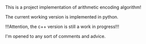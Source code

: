 This is a project implementation of arithmetic encoding algorithm!

The current working version is implemented in python. 

!!!Attention, the c++ version is still a work in progress!!!

I'm opened to any sort of comments and advice.
